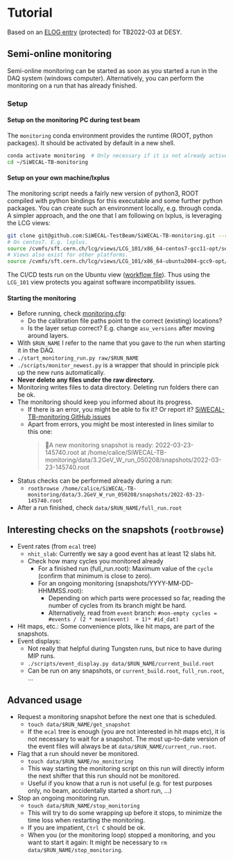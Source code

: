 # Tutorial

Based on an [ELOG entry](https://llrelog.in2p3.fr/calice/2265) (protected) for TB2022-03 at DESY.

## Semi-online monitoring

Semi-online monitoring can be started as soon as you started a run in the DAQ system (windows computer).
Alternatively, you can perform the monitoring on a run that has already finished.

### Setup

#### Setup on the monitoring PC during test beam

The `monitoring` conda environment provides the runtime (ROOT, python packages).
It should be activated by default in a new shell.

```bash
conda activate monitoring  # Only necessary if it is not already active.
cd ~/SiWECAL-TB-monitoring
```

#### Setup on your own machine/lxplus

The monitoring script needs a fairly new version of python3, ROOT compiled with
python bindings for this executable and some further python packages.
You can create such an environment locally, e.g. through conda.
A simpler approach, and the one that I am following on lxplus, is leveraging the LCG views:

```bash
git clone git@github.com:SiWECAL-TestBeam/SiWECAL-TB-monitoring.git --recurse-submodules  --shallow-submodules
# On centos7. E.g. lxplus.
source /cvmfs/sft.cern.ch/lcg/views/LCG_101/x86_64-centos7-gcc11-opt/setup.sh
# Views also exist for other platforms.
source /cvmfs/sft.cern.ch/lcg/views/LCG_101/x86_64-ubuntu2004-gcc9-opt/setup.sh
```

The CI/CD tests run on the Ubuntu view ([workflow file](https://github.com/SiWECAL-TestBeam/SiWECAL-TB-monitoring/blob/c6dff5e6666656348326a543e6742542844aa47d/.github/workflows/tests-on-dummy-data.yml#L12)).
Thus using the `LCG_101` view protects you against software incompatibility issues.

#### Starting the monitoring

- Before running, check [monitoring.cfg](./monitoring.cfg):
  - Do the calibration file paths point to the correct (existing) locations?
  - Is the layer setup correct? E.g. change `asu_versions` after moving around layers.
- With `$RUN_NAME` I refer to the name that you gave to the run when starting it in the DAQ.
- `./start_monitoring_run.py raw/$RUN_NAME`
- `./scripts/monitor_newest.py` is a wrapper that should in principle pick up the new runs automatically.
- **Never delete any files under the raw directory.**
- Monitoring writes files to data directory. Deleting run folders there can be ok.
- The monitoring should keep you informed about its progress.
  - If there is an error, you might be able to fix it? Or report it?
    [SiWECAL-TB-monitoring GitHub issues](https://github.com/SiWECAL-TestBeam/SiWECAL-TB-monitoring/issues)
  - Apart from errors, you might be most interested in lines similar to this one:
    > 🔎A new monitoring snapshot is ready: 2022-03-23-145740.root at /home/calice/SiWECAL-TB-monitoring/data/3.2GeV_W_run_050208/snapshots/2022-03-23-145740.root
- Status checks can be performed already during a run:
  - `rootbrowse /home/calice/SiWECAL-TB-monitoring/data/3.2GeV_W_run_050208/snapshots/2022-03-23-145740.root`
- After a run finished, check `data/$RUN_NAME/full_run.root`

## Interesting checks on the snapshots (`rootbrowse`)

- Event rates (from `ecal` tree)
  - `nhit_slab`: Currently we say a good event has at least 12 slabs hit.
  - Check how many cycles you monitored already
    - For a finished run (full_run.root): Maximum value of the `cycle` (confirm that minimum is close to zero).
    - For an ongoing monitoring (snapshots/YYYY-MM-DD-HHMMSS.root):
      - Depending on which parts were processed so far, reading the number of cycles from its branch might be hard.
      - Alternatively, read from `event` branch: `#non-empty cycles = #events / (2 * mean(event)  + 1)* #id_dat)`
- Hit maps, etc.: Some convenience plots, like hit maps, are part of the snapshots.
- Event displays:
  - Not really that helpful during Tungsten runs, but nice to have during MIP runs.
  - `./scripts/event_display.py data/$RUN_NAME/current_build.root`
  - Can be run on any snapshots, or `current_build.root`, `full_run.root`, ...

## Advanced usage

- Request a monitoring snapshot before the next one that is scheduled.
  - `touch data/$RUN_NAME/get_snapshot`
  - If the `ecal` tree is enough (you are not interested in hit maps etc), it is not necessary to wait for a snapshot. The most up-to-date version of the event files will always be at `data/$RUN_NAME/current_run.root`.
- Flag that a run should never be monitored.
  - `touch data/$RUN_NAME/no_monitoring`
  - This way starting the monitoring script on this run will directly inform the next shifter that this run should not be monitored.
  - Useful if you know that a run is not useful (e.g. for test purposes only, no beam, accidentally started a short run, ...)
- Stop an ongoing monitoring run.
  - `touch data/$RUN_NAME/stop_monitoring`
  - This will try to do some wrapping up before it stops, to minimize the time loss when restarting the monitoring.
  - If you are impatient, `Ctrl C` should be ok.
  - When you (or the monitoring loop) stopped a monitoring, and you want to start it again: It might be necessary to `rm data/$RUN_NAME/stop_monitoring`.
